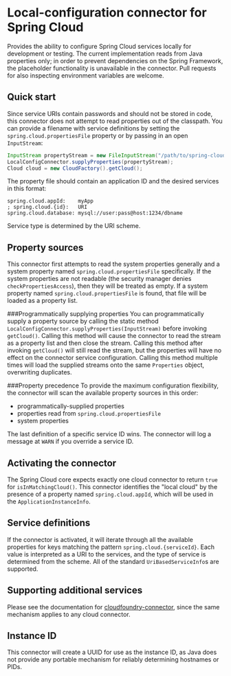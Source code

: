 Local-configuration connector for Spring Cloud
=======================================

Provides the ability to configure Spring Cloud services locally for development or testing.
The current implementation reads from Java properties only; in order to prevent dependencies
on the Spring Framework, the placeholder functionality is unavailable in the connector.
Pull requests for also inspecting environment variables are welcome.

Quick start
-----------
Since service URIs contain passwords and should not be stored in code, this connector does not
attempt to read properties out of the classpath. You can provide a filename with service definitions
by setting the `spring.cloud.propertiesFile` property or by passing in an open `InputStream`:

````java
InputStream propertyStream = new FileInputStream("/path/to/spring-cloud.properties");
LocalConfigConnector.supplyProperties(propertyStream);
Cloud cloud = new CloudFactory().getCloud();
````

The property file should contain an application ID and the desired services in this format:

````properties
spring.cloud.appId:    myApp
; spring.cloud.{id}:   URI
spring.cloud.database: mysql://user:pass@host:1234/dbname
````

Service type is determined by the URI scheme.

Property sources
----------------
This connector first attempts to read the system properties generally and a system property named
`spring.cloud.propertiesFile` specifically. If the system properties are not readable
(the security manager denies `checkPropertiesAccess`), then they will be treated as empty.
If a system property named `spring.cloud.propertiesFile` is found, that file will be loaded
as a property list.

###Programmatically supplying properties
You can programmatically supply a property source by calling the static method
`LocalConfigConnector.supplyProperties(InputStream)` before invoking `getCloud()`.
Calling this method will cause the connector to read the stream as a property list
and then close the stream. Calling this method after invoking `getCloud()` will
still read the stream, but the properties will have no effect on the connector
service configuration. Calling this method multiple times will load the supplied
streams onto the same `Properties` object, overwriting duplicates.

###Property precedence
To provide the maximum configuration flexibility, the connector will scan the available
property sources in this order:

- programmatically-supplied properties
- properties read from `spring.cloud.propertiesFile`
- system properties

The last definition of a specific service ID wins. The connector will log a message at
`WARN` if you override a service ID.

Activating the connector
------------------------
The Spring Cloud core expects exactly one cloud connector to return `true` for
`isInMatchingCloud()`. This connector identifies the "local cloud" by the presence of
a property named `spring.cloud.appId`, which will be used in the `ApplicationInstanceInfo`.

Service definitions
-------------------
If the connector is activated, it will iterate through all the available properties
for keys matching the pattern `spring.cloud.{serviceId}`. Each value is interpreted as a URI
to the services, and the type of service is determined from the scheme. All of the standard
`UriBasedServiceInfo`s are supported.

Supporting additional services
------------------------------
Please see the documentation for [cloudfoundry-connector](../spring-cloud-cloudfoundry-connector), since the same
mechanism applies to any cloud connector.

Instance ID
-----------
This connector will create a UUID for use as the instance ID, as Java does not provide
any portable mechanism for reliably determining hostnames or PIDs.